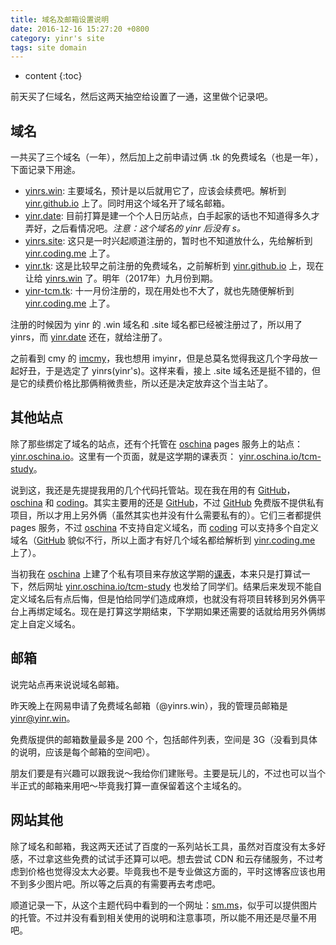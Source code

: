 ```yaml
---
title: 域名及邮箱设置说明
date: 2016-12-16 15:27:20 +0800
category: yinr's site
tags: site domain
---
```


* content
{:toc}

前天买了仨域名，然后这两天抽空给设置了一通，这里做个记录吧。



## 域名

一共买了三个域名（一年），然后加上之前申请过俩 .tk 的免费域名（也是一年），下面记录下用途。

* [yinrs.win][1]: 主要域名，预计是以后就用它了，应该会续费吧。解析到 [yinr.github.io][2] 上了。同时用这个域名开了域名邮箱。
* [yinr.date][3]: 目前打算是建一个个人日历站点，白手起家的话也不知道得多久才弄好，之后看情况吧。*注意：这个域名的 yinr 后没有 s。*
* [yinrs.site][4]: 这只是一时兴起顺道注册的，暂时也不知道放什么，先给解析到 [yinr.coding.me][5] 上了。
* [yinr.tk][6]: 这是比较早之前注册的免费域名，之前解析到 [yinr.github.io][2] 上，现在让给 [yinrs.win][1] 了。明年（2017年）九月份到期。
* [yinr-tcm.tk][7]: 十一月份注册的，现在用处也不大了，就也先随便解析到 [yinr.coding.me][5] 上了。

注册的时候因为 yinr 的 .win 域名和 .site 域名都已经被注册过了，所以用了 yinrs，而 [yinr.date][3] 还在，就给注册了。

之前看到 cmy 的 [imcmy][8]，我也想用 imyinr，但是总莫名觉得我这几个字母放一起好丑，于是选定了 yinrs(yinr's)。这样来看，接上 .site 域名还是挺不错的，但是它的续费价格比那俩稍微贵些，所以还是决定放弃这个当主站了。

## 其他站点

除了那些绑定了域名的站点，还有个托管在 [oschina][9] pages 服务上的站点：[yinr.oschina.io][10]。这里有一个页面，就是这学期的课表页： [yinr.oschina.io/tcm-study][11]。

说到这，我还是先提提我用的几个代码托管站。现在我在用的有 [GitHub][12]，[oschina][9] 和 [coding][13]。其实主要用的还是 [GitHub][12]，不过 [GitHub][12] 免费版不提供私有项目，所以才用上另外俩（虽然其实也并没有什么需要私有的）。它们三者都提供 pages 服务，不过 [oschina][9] 不支持自定义域名，而 [coding][13] 可以支持多个自定义域名（[GitHub][12] 貌似不行，所以上面才有好几个域名都给解析到 [yinr.coding.me][5] 上了）。

当初我在 [oschina][9] 上建了个私有项目来存放这学期的[课表][11]，本来只是打算试一下，然后网址 [yinr.oschina.io/tcm-study][11] 也发给了同学们。结果后来发现不能自定义域名后有点后悔，但是怕给同学们造成麻烦，也就没有将项目转移到另外俩平台上再绑定域名。现在是打算这学期结束，下学期如果还需要的话就给用另外俩绑定上自定义域名。

## 邮箱

说完站点再来说说域名邮箱。

昨天晚上在网易申请了免费域名邮箱（@yinrs.win），我的管理员邮箱是 yinr@yinr.win。

免费版提供的邮箱数量最多是 200 个，包括邮件列表，空间是 3G（没看到具体的说明，应该是每个邮箱的空间吧）。

朋友们要是有兴趣可以跟我说～我给你们建账号。主要是玩儿的，不过也可以当个半正式的邮箱来用吧～毕竟我打算一直保留着这个主域名的。

## 网站其他

除了域名和邮箱，我这两天还试了百度的一系列站长工具，虽然对百度没有太多好感，不过拿这些免费的试试手还算可以吧。想去尝试 CDN 和云存储服务，不过考虑到价格也觉得没太大必要。毕竟我也不是专业做这方面的，平时这博客应该也用不到多少图片吧。所以等之后真的有需要再去考虑吧。

顺道记录一下，从这个主题代码中看到的一个网址：[sm.ms][14]，似乎可以提供图片的托管。不过并没有看到相关使用的说明和注意事项，所以能不用还是尽量不用吧。

[1]: http://yinrs.win/
[2]: https://yinr.github.io/
[3]: http://yinr.date/
[4]: http://yinrs.site/
[5]: http://yinr.coding.me/
[6]: http://yinr.tk/
[7]: http://yinr-tcm.tk/
[8]: https://imcmy.me/
[9]: https://git.oschina.net/
[10]: https://yinr.oschina.io/
[11]: https://yinr.oschina.io/tcm-study/
[12]: https://github.com/
[13]: https://coding.net/
[14]: https://sm.ms/